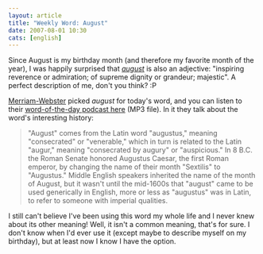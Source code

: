 ```yaml
---
layout: article
title: "Weekly Word: August"
date: 2007-08-01 10:30
cats: [english]
---
```

Since August is my birthday month (and therefore my favorite month of the year), I was happily surprised that <em><a href="http://dictionary.reference.com/browse/august">august</a></em> is also an adjective: "inspiring reverence or admiration; of supreme dignity or grandeur; majestic". A perfect description of me, don't you think? :P

<a href="http://www.merriam-webster.com/cgi-bin/mwwodarch.pl?Aug.01.2007">Merriam-Webster</a> picked <em>august</em> for today's word, and you can listen to their <a href="http://condor.eb.com/word/podcast/wd20070801.mp3">word-of-the-day podcast here</a> (MP3 file). In it they talk about the word's interesting history:

<blockquote>
"August" comes from the Latin word "augustus," meaning "consecrated" or "venerable," which in turn is related to the Latin "augur," meaning "consecrated by augury" or "auspicious." In 8 B.C. the Roman Senate honored Augustus Caesar, the first Roman emperor, by changing the name of their month "Sextilis" to "Augustus." Middle English speakers inherited the name of the month of August, but it wasn't until the mid-1600s that "august" came to be used generically in English, more or less as "augustus" was in Latin, to refer to someone with imperial qualities.
</blockquote>

I still can't believe I've been using this word my whole life and I never knew about its other meaning! Well, it isn't a common meaning, that's for sure. I don't know when I'd ever use it (except maybe to describe myself on my birthday), but at least now I know I have the option.

